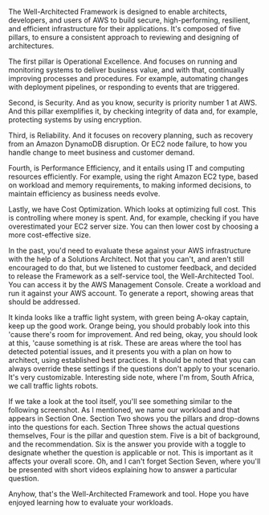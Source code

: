 The Well-Architected Framework is designed to enable architects, developers, and users of AWS to build secure, high-performing, resilient, and efficient infrastructure for their applications. It's composed of five pillars, to ensure a consistent approach to reviewing and designing of architectures. 

The first pillar is Operational Excellence. And focuses on running and monitoring systems to deliver business value, and with that, continually improving processes and procedures. For example, automating changes with deployment pipelines, or responding to events that are triggered. 

Second, is Security. And as you know, security is priority number 1 at AWS. And this pillar exemplifies it, by checking integrity of data and, for example, protecting systems by using encryption. 

Third, is Reliability. And it focuses on recovery planning, such as recovery from an Amazon DynamoDB disruption. Or EC2 node failure, to how you handle change to meet business and customer demand. 

Fourth, is Performance Efficiency, and it entails using IT and computing resources efficiently. For example, using the right Amazon EC2 type, based on workload and memory requirements, to making informed decisions, to maintain efficiency as business needs evolve. 

Lastly, we have Cost Optimization. Which looks at optimizing full cost. This is controlling where money is spent. And, for example, checking if you have overestimated your EC2 server size. You can then lower cost by choosing a more cost-effective size. 

In the past, you'd need to evaluate these against your AWS infrastructure with the help of a Solutions Architect. Not that you can't, and aren't still encouraged to do that, but we listened to customer feedback, and decided to release the Framework as a self-service tool, the Well-Architected Tool. You can access it by the AWS Management Console. Create a workload and run it against your AWS account. To generate a report, showing areas that should be addressed. 

It kinda looks like a traffic light system, with green being A-okay captain, keep up the good work. Orange being, you should probably look into this 'cause there's room for improvement. And red being, okay, you should look at this, 'cause something is at risk. These are areas where the tool has detected potential issues, and it presents you with a plan on how to architect, using established best practices. It should be noted that you can always override these settings if the questions don't apply to your scenario. It's very customizable. Interesting side note, where I'm from, South Africa, we call traffic lights robots. 

If we take a look at the tool itself, you'll see something similar to the following screenshot. As I mentioned, we name our workload and that appears in Section One. Section Two shows you the pillars and drop-downs into the questions for each. Section Three shows the actual questions themselves, Four is the pillar and question stem. Five is a bit of background, and the recommendation. Six is the answer you provide with a toggle to designate whether the question is applicable or not. This is important as it affects your overall score. Oh, and I can't forget Section Seven, where you'll be presented with short videos explaining how to answer a particular question. 

Anyhow, that's the Well-Architected Framework and tool. Hope you have enjoyed learning how to evaluate your workloads.